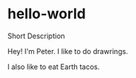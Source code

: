 # hello-world
Short Description

Hey! I'm Peter. I like to do drawrings.

I also like to eat Earth tacos.
